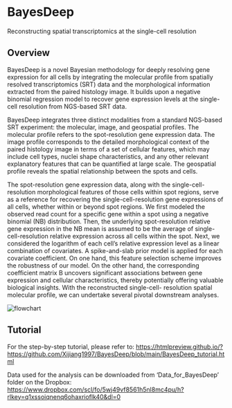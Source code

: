# BayesDeep
Reconstructing spatial transcriptomics at the single-cell resolution

## Overview
BayesDeep is a novel Bayesian methodology for deeply resolving gene expression for all cells by integrating the molecular profile from spatially resolved transcriptomics (SRT) data and the morphological information extracted from the paired histology image. It builds upon a negative binomial regression model to recover gene expression levels at the single-cell resolution from NGS-based SRT data. 

BayesDeep integrates three distinct modalities from a standard NGS-based SRT experiment: the molecular, image, and geospatial profiles. The molecular profile refers to the spot-resolution gene expression data. The image profile corresponds to the detailed morphological context of the paired histology image in terms of a set of cellular features, which may include cell types, nuclei shape characteristics, and any other relevant explanatory features that can be quantified at large scale. The geospatial profile reveals the spatial relationship between the spots and cells.

The spot-resolution gene expression data, along with the single-cell-resolution morphological features of those cells within spot regions, serve as a reference for recovering the single-cell-resolution gene expressions of all cells, whether within or beyond spot regions. We first modeled the observed read count for a specific gene within a spot using a negative binomial (NB) distribution. Then, the underlying spot-resolution relative gene expression in the NB mean is assumed to be the average of single-cell-resolution relative expression across all cells within the spot. Next, we considered the logarithm of each cell’s relative expression level as a linear combination of covariates. A spike-and-slab prior model is applied for each covariate coefficient. On one hand, this feature selection scheme improves the robustness of our model. On the other hand, the corresponding coefficient matrix B uncovers significant associations between gene expression and cellular characteristics, thereby potentially offering valuable biological insights. With the reconstructed single-cell- resolution spatial molecular profile, we can undertake several pivotal downstream analyses.

![flowchart](flowchart.png)

## Tutorial
For the step-by-step tutorial, please refer to: https://htmlpreview.github.io/?https://github.com/Xijiang1997/BayesDeep/blob/main/BayesDeep_tutorial.html

Data used for the analysis can be downloaded from ‘Data_for_BayesDeep’ folder on the Dropbox: https://www.dropbox.com/scl/fo/5wj49vf8561h5nl8mc4pu/h?rlkey=q1xssoiqnenq6ohaxrioflk40&dl=0
